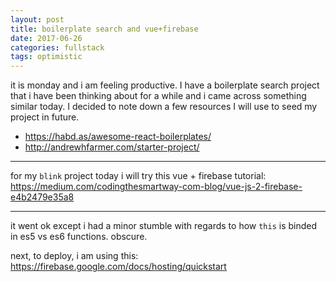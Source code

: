 ```yaml
---
layout: post
title: boilerplate search and vue+firebase
date: 2017-06-26
categories: fullstack
tags: optimistic
---
```


it is monday and i am feeling productive. I have a boilerplate search project that i have been thinking about for a while and i came across something similar today. I decided to note down a few resources I will use to seed my project in future.

- <https://habd.as/awesome-react-boilerplates/>
- <http://andrewhfarmer.com/starter-project/>

---

for my `blink` project today i will try this vue + firebase tutorial: <https://medium.com/codingthesmartway-com-blog/vue-js-2-firebase-e4b2479e35a8>

---

it went ok except i had a minor stumble with regards to how `this` is binded in es5 vs es6 functions. obscure.

next, to deploy, i am using this: <https://firebase.google.com/docs/hosting/quickstart>
